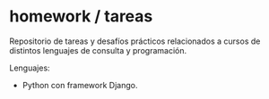 # homework / tareas

Repositorio de tareas y desafíos prácticos relacionados a cursos de distintos lenguajes de consulta y programación.

Lenguajes:

- Python con framework Django.
